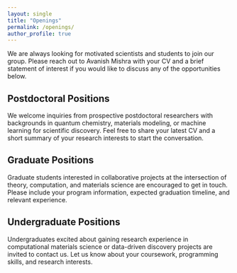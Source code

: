 ```yaml
---
layout: single
title: "Openings"
permalink: /openings/
author_profile: true
---
```


We are always looking for motivated scientists and students to join our group. Please reach out to Avanish Mishra with your CV and a brief statement of interest if you would like to discuss any of the opportunities below.

## Postdoctoral Positions

We welcome inquiries from prospective postdoctoral researchers with backgrounds in quantum chemistry, materials modeling, or machine learning for scientific discovery. Feel free to share your latest CV and a short summary of your research interests to start the conversation.

## Graduate Positions

Graduate students interested in collaborative projects at the intersection of theory, computation, and materials science are encouraged to get in touch. Please include your program information, expected graduation timeline, and relevant experience.

## Undergraduate Positions

Undergraduates excited about gaining research experience in computational materials science or data-driven discovery projects are invited to contact us. Let us know about your coursework, programming skills, and research interests.
